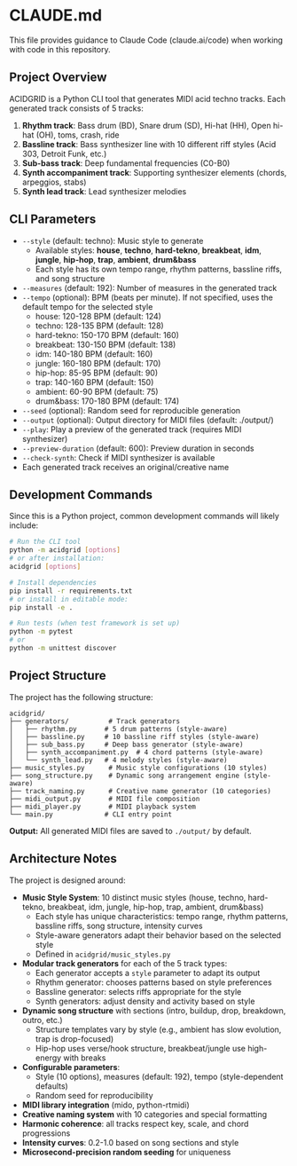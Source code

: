 # CLAUDE.md

This file provides guidance to Claude Code (claude.ai/code) when working with code in this repository.

## Project Overview

ACIDGRID is a Python CLI tool that generates MIDI acid techno tracks. Each generated track consists of 5 tracks:

1. **Rhythm track**: Bass drum (BD), Snare drum (SD), Hi-hat (HH), Open hi-hat (OH), toms, crash, ride
2. **Bassline track**: Bass synthesizer line with 10 different riff styles (Acid 303, Detroit Funk, etc.)
3. **Sub-bass track**: Deep fundamental frequencies (C0-B0)
4. **Synth accompaniment track**: Supporting synthesizer elements (chords, arpeggios, stabs)
5. **Synth lead track**: Lead synthesizer melodies

## CLI Parameters

- `--style` (default: techno): Music style to generate
  - Available styles: **house**, **techno**, **hard-tekno**, **breakbeat**, **idm**, **jungle**, **hip-hop**, **trap**, **ambient**, **drum&bass**
  - Each style has its own tempo range, rhythm patterns, bassline riffs, and song structure
- `--measures` (default: 192): Number of measures in the generated track
- `--tempo` (optional): BPM (beats per minute). If not specified, uses the default tempo for the selected style
  - house: 120-128 BPM (default: 124)
  - techno: 128-135 BPM (default: 128)
  - hard-tekno: 150-170 BPM (default: 160)
  - breakbeat: 130-150 BPM (default: 138)
  - idm: 140-180 BPM (default: 160)
  - jungle: 160-180 BPM (default: 170)
  - hip-hop: 85-95 BPM (default: 90)
  - trap: 140-160 BPM (default: 150)
  - ambient: 60-90 BPM (default: 75)
  - drum&bass: 170-180 BPM (default: 174)
- `--seed` (optional): Random seed for reproducible generation
- `--output` (optional): Output directory for MIDI files (default: ./output/)
- `--play`: Play a preview of the generated track (requires MIDI synthesizer)
- `--preview-duration` (default: 600): Preview duration in seconds
- `--check-synth`: Check if MIDI synthesizer is available
- Each generated track receives an original/creative name

## Development Commands

Since this is a Python project, common development commands will likely include:

```bash
# Run the CLI tool
python -m acidgrid [options]
# or after installation:
acidgrid [options]

# Install dependencies
pip install -r requirements.txt
# or install in editable mode:
pip install -e .

# Run tests (when test framework is set up)
python -m pytest
# or
python -m unittest discover
```

## Project Structure

The project has the following structure:

```
acidgrid/
├── generators/          # Track generators
│   ├── rhythm.py       # 5 drum patterns (style-aware)
│   ├── bassline.py     # 10 bassline riff styles (style-aware)
│   ├── sub_bass.py     # Deep bass generator (style-aware)
│   ├── synth_accompaniment.py  # 4 chord patterns (style-aware)
│   └── synth_lead.py   # 4 melody styles (style-aware)
├── music_styles.py      # Music style configurations (10 styles)
├── song_structure.py    # Dynamic song arrangement engine (style-aware)
├── track_naming.py      # Creative name generator (10 categories)
├── midi_output.py       # MIDI file composition
├── midi_player.py       # MIDI playback system
└── main.py             # CLI entry point
```

**Output:** All generated MIDI files are saved to `./output/` by default.

## Architecture Notes

The project is designed around:
- **Music Style System**: 10 distinct music styles (house, techno, hard-tekno, breakbeat, idm, jungle, hip-hop, trap, ambient, drum&bass)
  - Each style has unique characteristics: tempo range, rhythm patterns, bassline riffs, song structure, intensity curves
  - Style-aware generators adapt their behavior based on the selected style
  - Defined in `acidgrid/music_styles.py`
- **Modular track generators** for each of the 5 track types:
  - Each generator accepts a `style` parameter to adapt its output
  - Rhythm generator: chooses patterns based on style preferences
  - Bassline generator: selects riffs appropriate for the style
  - Synth generators: adjust density and activity based on style
- **Dynamic song structure** with sections (intro, buildup, drop, breakdown, outro, etc.)
  - Structure templates vary by style (e.g., ambient has slow evolution, trap is drop-focused)
  - Hip-hop uses verse/hook structure, breakbeat/jungle use high-energy with breaks
- **Configurable parameters**:
  - Style (10 options), measures (default: 192), tempo (style-dependent defaults)
  - Random seed for reproducibility
- **MIDI library integration** (mido, python-rtmidi)
- **Creative naming system** with 10 categories and special formatting
- **Harmonic coherence**: all tracks respect key, scale, and chord progressions
- **Intensity curves**: 0.2-1.0 based on song sections and style
- **Microsecond-precision random seeding** for uniqueness
